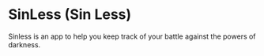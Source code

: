 # SinLess (Sin Less)

Sinless is an app to help you keep track of your battle against the powers of darkness.
